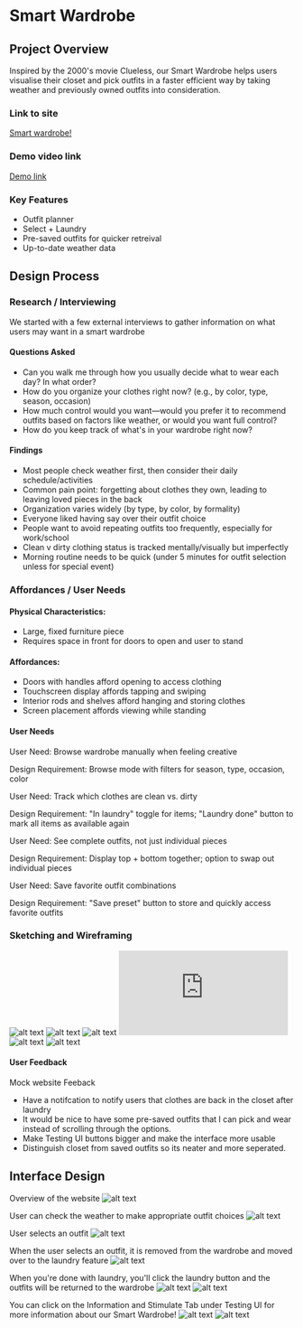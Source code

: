 # Smart Wardrobe

## Project Overview
Inspired by the 2000's movie Clueless, our Smart Wardrobe helps users visualise their closet and pick outfits in a faster efficient way by taking weather and previously owned outfits into consideration.

### Link to site

[Smart wardrobe!](https://smart-wardrobe-project.netlify.app/)

### Demo video link

[Demo link](https://mailuc-my.sharepoint.com/:v:/g/personal/riderfm_mail_uc_edu/EYDpRLXaYrZFtLASV7EEkX0Ba2bu8dFNt8CuPB3SFj0yPA?nav=eyJyZWZlcnJhbEluZm8iOnsicmVmZXJyYWxBcHAiOiJTdHJlYW1XZWJBcHAiLCJyZWZlcnJhbFZpZXciOiJTaGFyZURpYWxvZy1MaW5rIiwicmVmZXJyYWxBcHBQbGF0Zm9ybSI6IldlYiIsInJlZmVycmFsTW9kZSI6InZpZXcifX0%3D&e=GWw23e)

### Key Features
- Outfit planner
- Select + Laundry
- Pre-saved outfits for quicker retreival
- Up-to-date weather data

## Design Process

### Research / Interviewing
We started with a few external interviews to gather information on what users may want in a smart wardrobe

#### Questions Asked
- Can you walk me through how you usually decide what to wear each day? In what order?
- How do you organize your clothes right now? (e.g., by color, type, season, occasion)
- How much control would you want—would you prefer it to recommend outfits based on factors like weather, or would you want full control?
- How do you keep track of what's in your wardrobe right now?

#### Findings
- Most people check weather first, then consider their daily schedule/activities
- Common pain point: forgetting about clothes they own, leading to leaving loved pieces in the back
- Organization varies widely (by type, by color, by formality)
- Everyone liked having say over their outfit choice
- People want to avoid repeating outfits too frequently, especially for work/school
- Clean v dirty clothing status is tracked mentally/visually but imperfectly
- Morning routine needs to be quick (under 5 minutes for outfit selection unless for special event)

### Affordances / User Needs
#### Physical Characteristics:
- Large, fixed furniture piece
- Requires space in front for doors to open and user to stand
#### Affordances:
- Doors with handles afford opening to access clothing
- Touchscreen display affords tapping and swiping
- Interior rods and shelves afford hanging and storing clothes
- Screen placement affords viewing while standing


#### User Needs
User Need: Browse wardrobe manually when feeling creative

Design Requirement: Browse mode with filters for season, type, occasion, color


User Need: Track which clothes are clean vs. dirty

Design Requirement: "In laundry" toggle for items; "Laundry done" button to mark all items as available again


User Need: See complete outfits, not just individual pieces

Design Requirement: Display top + bottom together; option to swap out individual pieces


User Need: Save favorite outfit combinations

Design Requirement: "Save preset" button to store and quickly access favorite outfits


### Sketching and Wireframing
![alt text](https://github.com/ikranw/SmartWardrobe/blob/main/sketches/10-sketches-p1.jpg)
![alt text](https://github.com/ikranw/SmartWardrobe/blob/main/sketches/10-sketches-p2.jpg)
![alt text](https://github.com/ikranw/SmartWardrobe/blob/main/sketches/hybrid-sketch.PNG)
![alt text](https://github.com/ikranw/SmartWardrobe/blob/main/sketches/initial-storyboard.pdf)
![alt text](https://github.com/ikranw/SmartWardrobe/blob/main/sketches/simple-interface.png)
![alt text](https://github.com/ikranw/SmartWardrobe/blob/main/sketches/three-designs.PNG)



#### User Feedback

Mock website Feeback
- Have a notifcation to notify users that clothes are back in the closet after laundry
- It would be nice to have some pre-saved outfits that I can pick and wear instead of scrolling through the options. 
- Make Testing UI buttons bigger and make the interface more usable
- Distinguish closet from saved outfits so its neater and more seperated. 

## Interface Design
Overview of the website 
![alt text](https://github.com/ikranw/SmartWardrobe/blob/main/smart-wardrobe/websiteimgs/overview.png)

User can check the weather to make appropriate outfit choices 
![alt text](https://github.com/ikranw/SmartWardrobe/blob/main/smart-wardrobe/websiteimgs/weather.png)

User selects an outfit
![alt text](https://github.com/ikranw/SmartWardrobe/blob/main/smart-wardrobe/websiteimgs/outfit%20selection.png)

When the user selects an outfit, it is removed from the wardrobe and moved over to the laundry feature
![alt text](https://github.com/ikranw/SmartWardrobe/blob/main/smart-wardrobe/websiteimgs/outofwardrobe.png)

When you're done with laundry, you'll click the laundry button and the outfits will be returned to the wardrobe
![alt text](https://github.com/ikranw/SmartWardrobe/blob/main/smart-wardrobe/websiteimgs/laundry.png)
![alt text](https://github.com/ikranw/SmartWardrobe/blob/main/smart-wardrobe/websiteimgs/afterlaundry.png)

You can click on the Information and Stimulate Tab under Testing UI for more information about our Smart Wardrobe!
![alt text](https://github.com/ikranw/SmartWardrobe/blob/main/smart-wardrobe/websiteimgs/stimulate.png)
![alt text](https://github.com/ikranw/SmartWardrobe/blob/main/smart-wardrobe/websiteimgs/testinginfo.png)








